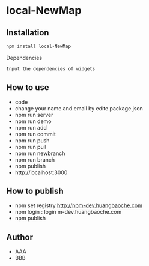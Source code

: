 # local-NewMap
>

## Installation


```bash
npm install local-NewMap
```

Dependencies

```bash
Input the dependencies of widgets
```

## How to use

 * code
 * change your name and email by edite package.json
 * npm run server
 * npm run demo
 * npm run add
 * npm run commit
 * npm run push
 * npm run pull
 * npm run newbranch
 * npm run branch
 * npm publish
 * http://localhost:3000

## How to publish
 * npm set registry http://npm-dev.huangbaoche.com
 * npm login : login m-dev.huangbaoche.com
 * npm publish
## Author
 * AAA
 * BBB
